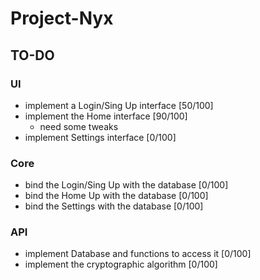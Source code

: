  # Project-Nyx

## TO-DO

### UI
- implement a Login/Sing Up interface [50/100]
- implement the Home interface [90/100]
  - need some tweaks
- implement Settings interface [0/100]

### Core
- bind the Login/Sing Up with the database [0/100]
- bind the Home Up with the database [0/100]
- bind the Settings with the database [0/100]

### API
- implement Database and functions to access it [0/100]
- implement the cryptographic algorithm [0/100]
